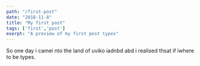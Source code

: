 ```yaml
---
path: "/first-post"
date: "2018-11-8"
title: "My first post"
tags: ['first','post']
exerpt: "A preview of my first post types"
---
```



So one day i camei nto the land of uviko iadnbd abd i realised thsat if iwhere to be types.